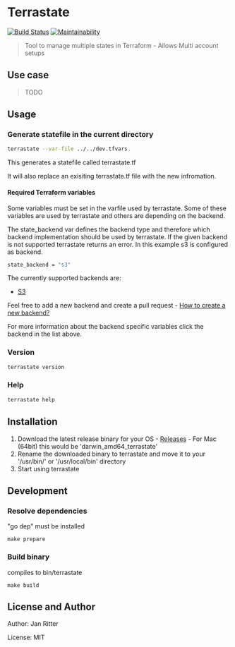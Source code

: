 # Terrastate

[![Build Status](https://travis-ci.com/janritter/terrastate.svg?token=fPhMwJC3SnTkQrfzte44&branch=master)](https://travis-ci.com/janritter/terrastate)
[![Maintainability](https://api.codeclimate.com/v1/badges/235b50a37a1d73929d5c/maintainability)](https://codeclimate.com/github/janritter/terrastate/maintainability)

> Tool to manage multiple states in Terraform - Allows Multi account setups

## Use case

> TODO

## Usage

### Generate statefile in the current directory

``` bash
terrastate --var-file ../../dev.tfvars
```

This generates a statefile called terrastate.tf

It will also replace an exisiting terrastate.tf file with the new infromation.

#### Required Terraform variables

Some variables must be set in the varfile used by terrastate. Some of these variables are used by terrastate and others are depending on the backend.

The state_backend var defines the backend type and therefore which backend implementation should be used by terrastate. If the given backend is not supported terrastate returns an error.
In this example s3 is configured as backend.

```bash
state_backend = "s3"
```

The currently supported backends are:

- [S3](docs/s3-backend.md)

Feel free to add a new backend and create a pull request - [How to create a new backend?](docs/own-backend.md)

For more information about the backend specific variables click the backend in the list above.

### Version

``` bash
terrastate version
```

### Help

``` bash
terrastate help
```

## Installation

1. Download the latest release binary for your OS - [Releases]([https://link](https://github.com/janritter/terrastate/releases)) - For Mac (64bit) this would be 'darwin_amd64_terrastate'
2. Rename the downloaded binary to terrastate and move it to your '/usr/bin/' or '/usr/local/bin' directory
3. Start using terrastate

## Development

### Resolve dependencies

"go dep" must be installed

```make
make prepare
```

### Build binary

compiles to bin/terrastate

```make
make build
```

## License and Author

Author: Jan Ritter

License: MIT